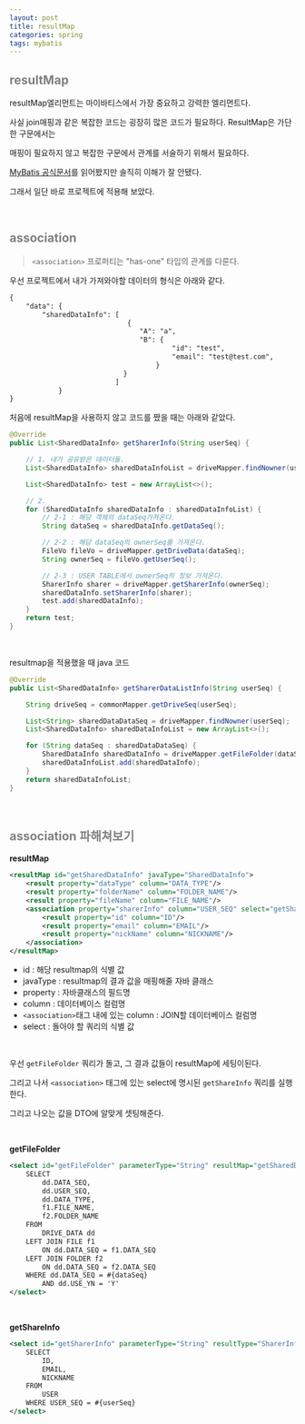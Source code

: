 ```yaml
---
layout: post
title: resultMap
categories: spring
tags: mybatis
---
```


## <span style="color:gray">resultMap</span>

resultMap엘리먼트는 마이바티스에서 가장 중요하고 강력한 엘리먼트다. 

사실 join매핑과 같은 복잡한 코드는 굉장히 많은 코드가 필요하다. ResultMap은 가단한 구문에서는 

매핑이 필요하지 않고 복잡한 구문에서 관계를 서술하기 위해서 필요하다.

[MyBatis 공식문서](https://mybatis.org/mybatis-3/ko/sqlmap-xml.html#Result_Maps)를 읽어봤지만 솔직히 이해가 잘 안됐다.

그래서 일단 바로 프로젝트에 적용해 보았다.

<br>

## <span style="color:gray">association</span>

> `<association>` 프로퍼티는 "has-one" 타입의 관계를 다룬다. 

우선 프로젝트에서 내가 가져와야할 데이터의 형식은 아래와 같다.

```txt
{
    "data": {
        "sharedDataInfo": [
                             {
                                "A": "a",
                                "B": {
                                        "id": "test",
                                        "email": "test@test.com",
                                    }
                            }
                          ]
            }
}
```

처음에 resultMap을 사용하지 않고 코드를 짰을 때는 아래와 같았다.

```java
@Override
public List<SharedDataInfo> getSharerInfo(String userSeq) {

	// 1. 내가 공유받은 데이터들.
	List<SharedDataInfo> sharedDataInfoList = driveMapper.findNowner(userSeq);

	List<SharedDataInfo> test = new ArrayList<>();

	// 2.
	for (SharedDataInfo sharedDataInfo : sharedDataInfoList) {
		// 2-1 : 해당 객체의 dataSeq가져온다.
		String dataSeq = sharedDataInfo.getDataSeq();

		// 2-2 : 해당 dataSeq의 ownerSeq를 가져온다.
		FileVo fileVo = driveMapper.getDriveData(dataSeq);
		String ownerSeq = fileVo.getUserSeq();

		// 2-3 : USER TABLE에서 ownerSeq의 정보 가져온다.
		SharerInfo sharer = driveMapper.getSharerInfo(ownerSeq);
		sharedDataInfo.setSharerInfo(sharer);
		test.add(sharedDataInfo);
	}
	return test;
}
```

<br>

resultmap을 적용했을 때 java 코드

```java
@Override
public List<SharedDataInfo> getSharerDataListInfo(String userSeq) {

    String driveSeq = commonMapper.getDriveSeq(userSeq);

    List<String> sharedDataDataSeq = driveMapper.findNowner(userSeq);
    List<SharedDataInfo> sharedDataInfoList = new ArrayList<>();

    for (String dataSeq : sharedDataDataSeq) {
        SharedDataInfo sharedDataInfo = driveMapper.getFileFolder(dataSeq, userSeq, driveSeq);
        sharedDataInfoList.add(sharedDataInfo);
    }
    return sharedDataInfoList;
}
```

<br>

## <span style="color:gray">association 파해쳐보기</span>

**resultMap**
```xml
<resultMap id="getSharedDataInfo" javaType="SharedDataInfo">
    <result property="dataType" column="DATA_TYPE"/>
    <result property="folderName" column="FOLDER_NAME"/>
    <result property="fileName" column="FILE_NAME"/>
    <association property="sharerInfo" column="USER_SEQ" select="getSharerInfo">
        <result property="id" column="ID"/>
        <result property="email" column="EMAIL"/>
        <result property="nickName" column="NICKNAME"/>
    </association>
</resultMap>
```

- id : 해당 resultmap의 식별 값
- javaType : resultmap의 결과 값을 매핑해줄 자바 클래스
- property : 자바클래스의 필드명
- column : 데이터베이스 컬럼명
- `<association>`태그 내에 있는 column : JOIN할 데이터베이스 컬럼명
- select : 돌아야 할 쿼리의 식별 값

<br>

우선 `getFileFolder` 쿼리가 돌고, 그 결과 값들이 resultMap에 세팅이된다.

그리고 나서 `<association>` 태그에 있는 select에 명시된 `getShareInfo` 쿼리를 실행한다.

그리고 나오는 값을 DTO에 알맞게 셋팅해준다.

<br>

**getFileFolder**
```xml
<select id="getFileFolder" parameterType="String" resultMap="getSharedDataInfo">
    SELECT
        dd.DATA_SEQ,
        dd.USER_SEQ,
        dd.DATA_TYPE,
        f1.FILE_NAME,
        f2.FOLDER_NAME
    FROM
        DRIVE_DATA dd
    LEFT JOIN FILE f1
        ON dd.DATA_SEQ = f1.DATA_SEQ
    LEFT JOIN FOLDER f2
        ON dd.DATA_SEQ = f2.DATA_SEQ
    WHERE dd.DATA_SEQ = #{dataSeq}
        AND dd.USE_YN = 'Y'
</select>
```

<br>

**getShareInfo**
```xml
<select id="getSharerInfo" parameterType="String" resultType="SharerInfo">
    SELECT
        ID,
        EMAIL,
        NICKNAME
    FROM
        USER
    WHERE USER_SEQ = #{userSeq}
</select>
```

